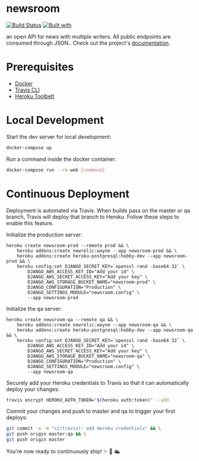 # newsroom

[![Build Status](https://travis-ci.org/elayira/newsroom.svg?branch=master)](https://travis-ci.org/elayira/newsroom)
[![Built with](https://img.shields.io/badge/Built_with-Cookiecutter_Django_Rest-F7B633.svg)](https://github.com/agconti/cookiecutter-django-rest)

an open API for news with multiple writers. All public endpoints are consumed through JSON.. Check out the project's [documentation](http://elayira.github.io/newsroom/).

# Prerequisites

- [Docker](https://docs.docker.com/docker-for-mac/install/)  
- [Travis CLI](http://blog.travis-ci.com/2013-01-14-new-client/)
- [Heroku Toolbelt](https://toolbelt.heroku.com/)

# Local Development

Start the dev server for local development:
```bash
docker-compose up
```

Run a command inside the docker container:

```bash
docker-compose run --rm web [command]
```

# Continuous Deployment

Deployment is automated via Travis. When builds pass on the master or qa branch, Travis will deploy that branch to Heroku. Follow these steps to enable this feature.

Initialize the production server:

```
heroku create newsroom-prod --remote prod && \
    heroku addons:create newrelic:wayne --app newsroom-prod && \
    heroku addons:create heroku-postgresql:hobby-dev --app newsroom-prod && \
    heroku config:set DJANGO_SECRET_KEY=`openssl rand -base64 32` \
        DJANGO_AWS_ACCESS_KEY_ID="Add your id" \
        DJANGO_AWS_SECRET_ACCESS_KEY="Add your key" \
        DJANGO_AWS_STORAGE_BUCKET_NAME="newsroom-prod" \
        DJANGO_CONFIGURATION="Production" \
        DJANGO_SETTINGS_MODULE="newsroom.config" \
        --app newsroom-prod
```

Initialize the qa server:

```
heroku create newsroom-qa --remote qa && \
    heroku addons:create newrelic:wayne --app newsroom-qa && \
    heroku addons:create heroku-postgresql:hobby-dev --app newsroom-qa && \
    heroku config:set DJANGO_SECRET_KEY=`openssl rand -base64 32` \
        DJANGO_AWS_ACCESS_KEY_ID="Add your id" \
        DJANGO_AWS_SECRET_ACCESS_KEY="Add your key" \
        DJANGO_AWS_STORAGE_BUCKET_NAME="newsroom-qa" \
        DJANGO_CONFIGURATION="Production" \
        DJANGO_SETTINGS_MODULE="newsroom.config" \
        --app newsroom-qa
```

Securely add your Heroku credentials to Travis so that it can automatically deploy your changes:

```bash
travis encrypt HEROKU_AUTH_TOKEN="$(heroku auth:token)" --add
```

Commit your changes and push to master and qa to trigger your first deploys:

```bash
git commit -a -m "ci(travis): add Heroku credentials" && \
git push origin master:qa && \
git push origin master
```

You're now ready to continuously ship! ✨ 💅 🛳
